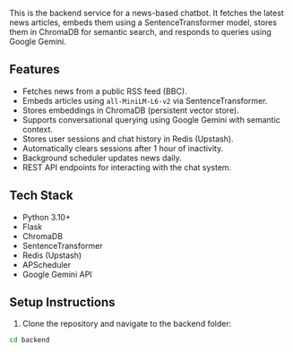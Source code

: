 This is the backend service for a news-based chatbot. It fetches the latest news articles, embeds them using a SentenceTransformer model, stores them in ChromaDB for semantic search, and responds to queries using Google Gemini.

## Features

- Fetches news from a public RSS feed (BBC).
- Embeds articles using `all-MiniLM-L6-v2` via SentenceTransformer.
- Stores embeddings in ChromaDB (persistent vector store).
- Supports conversational querying using Google Gemini with semantic context.
- Stores user sessions and chat history in Redis (Upstash).
- Automatically clears sessions after 1 hour of inactivity.
- Background scheduler updates news daily.
- REST API endpoints for interacting with the chat system.

## Tech Stack

- Python 3.10+
- Flask
- ChromaDB
- SentenceTransformer
- Redis (Upstash)
- APScheduler
- Google Gemini API

## Setup Instructions

1. Clone the repository and navigate to the backend folder:

```bash
cd backend
